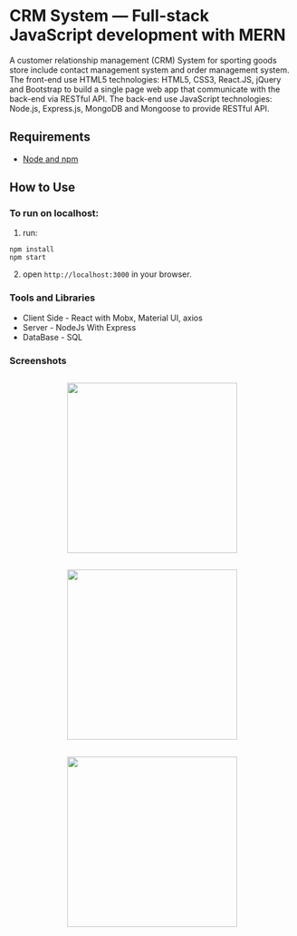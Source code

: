 # CRM System — Full-stack JavaScript development with MERN

A customer relationship management (CRM) System for sporting goods store include contact management system and order management system.
The front-end use HTML5 technologies: HTML5, CSS3, React.JS, jQuery and Bootstrap to build a single page web app that communicate with the back-end via RESTful API.
The back-end use JavaScript technologies: Node.js, Express.js, MongoDB and Mongoose to provide RESTful API.

## Requirements

- [Node and npm](http://nodejs.org)


## How to Use

### To run on localhost:

1. run:

```
npm install
npm start
```

2. open `http://localhost:3000` in your browser.

### Tools and Libraries

- Client Side - React with Mobx, Material UI, axios
- Server - NodeJs With Express
- DataBase - SQL


### Screenshots

## <p align="center"><img src="https://res.cloudinary.com/dnngdbnuq/image/upload/v1612105099/Screen_Shot_2021-01-31_at_4.57.27_PM_jvatth.png" width="300"> </p>
## <p align="center"><img src="https://res.cloudinary.com/dnngdbnuq/image/upload/v1612105182/Screen_Shot_2021-01-31_at_4.57.47_PM_q3glyh.png" width="300"> </p>
## <p align="center"><img src="https://res.cloudinary.com/dnngdbnuq/image/upload/v1612105189/Screen_Shot_2021-01-31_at_4.57.57_PM_pvvk3z.png" width="300"> </p>


